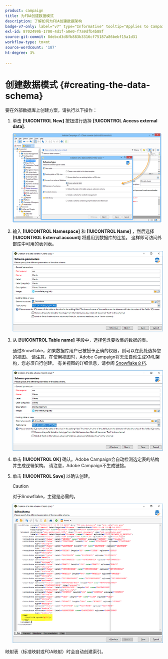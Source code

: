 ```yaml
---
product: campaign
title: 为FDA创建数据模式
description: 了解如何为FDA创建数据架构
badge-v7-only: label="v7" type="Informative" tooltip="Applies to Campaign Classic v7 only"
exl-id: 8702499b-1700-4d1f-a0e0-f7a9dfb4b88f
source-git-commit: 8debcd3d8fb883b3316cf75187a86bebf15a1d31
workflow-type: tm+mt
source-wordcount: '187'
ht-degree: 3%

---
```


# 创建数据模式 {#creating-the-data-schema}



要在外部数据库上创建方案，请执行以下操作：

1. 单击 **[!UICONTROL New]** 按钮进行选择 **[!UICONTROL Access external data]**.

   ![](assets/wf_new_schema_fda.png)

1. 输入 **[!UICONTROL Namespace]** 和  **[!UICONTROL Name]** ，然后选择 **[!UICONTROL External account]** 将启用到数据库的连接。 这样即可访问外部库中可用的表列表。

   ![](assets/wf_new_schema_select_table_fda.png)

1. 从 **[!UICONTROL Table name]** 字段中，选择包含要收集的数据的表。

   通过Snowflake，如果数据库用户已被授予正确的权限，则可以在此处选择您的视图。 请注意，在使用视图时，Adobe Campaign将无法自动生成XML架构，您必须自行创建。 有关视图的详细信息，请参阅 [Snowflake文档](https://docs.snowflake.com/en/user-guide/views-introduction.html).

   ![](assets/wf_new_schema_select_table_fda.png)

1. 单击 **[!UICONTROL OK]** 确认。Adobe Campaign会自动检测选定表的结构并生成逻辑架构。 请注意，Adobe Campaign不生成链接。

1. 单击 **[!UICONTROL Save]** 以确认创建。

   >[!CAUTION]
   >
   >对于Snowflake，主键是必需的。

   ![](assets/wf_new_schema_generate_fda.png)

映射表（标准映射或FDA映射）时会自动创建索引。
